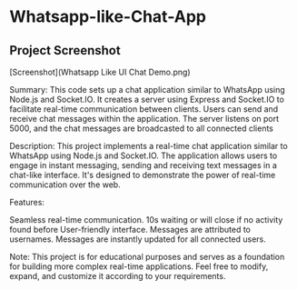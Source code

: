 # Whatsapp-like-Chat-App
## Project Screenshot
[Screenshot](Whatsapp Like UI Chat Demo.png)

Summary:
This code sets up a chat application similar to WhatsApp using Node.js and Socket.IO. It creates a server using Express and Socket.IO to facilitate real-time communication between clients. Users can send and receive chat messages within the application. The server listens on port 5000, and the chat messages are broadcasted to all connected clients

Description:
This project implements a real-time chat application similar to WhatsApp using Node.js and Socket.IO. The application allows users to engage in instant messaging, sending and receiving text messages in a chat-like interface. It's designed to demonstrate the power of real-time communication over the web.

Features:

Seamless real-time communication.
10s waiting or will close if no activity found before
User-friendly interface.
Messages are attributed to usernames.
Messages are instantly updated for all connected users.

Note:
This project is for educational purposes and serves as a foundation for building more complex real-time applications. Feel free to modify, expand, and customize it according to your requirements.